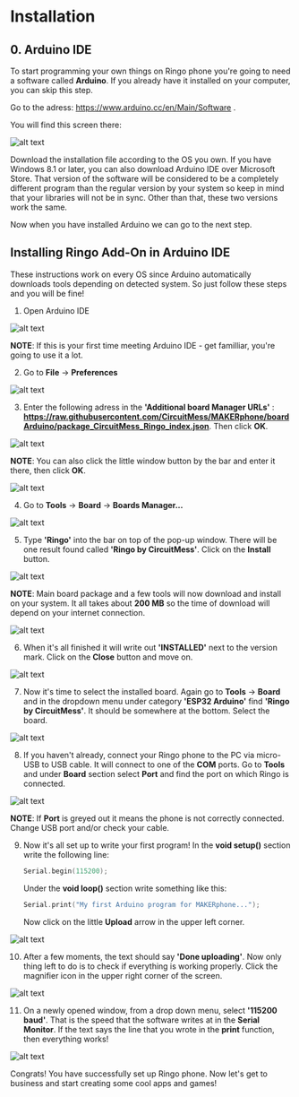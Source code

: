 # Installation

## 0. Arduino IDE

To start programming your own things on Ringo phone you're going to need a software called **Arduino**. If you already have it installed on your computer, you can skip this step. 

Go to the adress: https://www.arduino.cc/en/Main/Software .

You will find this screen there:

![alt text](https://www.circuitmess.com/wp-content/uploads/Arduino.png)

Download the installation file according to the OS you own. If you have Windows 8.1 or later, you can also download Arduino IDE over Microsoft Store. That version of the software will be considered to be a completely different program than the regular version by your system so keep in mind that your libraries will not be in sync. Other than that, these two versions work the same.

Now when you have installed Arduino we can go to the next step.

## Installing Ringo Add-On in Arduino IDE

These instructions work on every OS since Arduino automatically downloads tools depending on detected system. So just follow these steps and you will be fine!

1. Open Arduino IDE

![alt text](https://www.circuitmess.com/wp-content/uploads/Pic1.png)

**NOTE**: If this is your first time meeting Arduino IDE - get familliar, you're going to use it a lot.

2. Go to **File** -> **Preferences**

![alt text](https://www.circuitmess.com/wp-content/uploads/Pic2.png)

3. Enter the following adress in the **'Additional board Manager URLs'** : **https://raw.githubusercontent.com/CircuitMess/MAKERphone/boardArduino/package_CircuitMess_Ringo_index.json**. Then click **OK**.

![alt text](https://www.circuitmess.com/wp-content/uploads/Pic3.png)

**NOTE**: You can also click the little window button by the bar and enter it there, then click **OK**.     

![alt text](https://www.circuitmess.com/wp-content/uploads/Pic5.png)

4. Go to **Tools** -> **Board** -> **Boards Manager...**

![alt text](https://www.circuitmess.com/wp-content/uploads/Pic7.png)

5. Type **'Ringo'** into the bar on top of the pop-up window.
There will be one result found called **'Ringo by CircuitMess'**. Click on the **Install** button.

![alt text](https://www.circuitmess.com/wp-content/uploads/Pic8.png)

**NOTE**: Main board package and a few tools will now download and install on your system. It all takes about **200 MB** so the time of download will depend on your internet connection. 

![alt text](https://www.circuitmess.com/wp-content/uploads/Pic9.png)

6. When it's all finished it will write out **'INSTALLED'** next to the version mark. Click on the **Close** button and move on.

![alt text](https://www.circuitmess.com/wp-content/uploads/Pic10.png)

7. Now it's time to select the installed board. Again go to **Tools** -> **Board** and in the dropdown menu under category **'ESP32 Arduino'** find **'Ringo by CircuitMess'**. It should be somewhere at the bottom. Select the board.

![alt text](https://www.circuitmess.com/wp-content/uploads/Pic11.png)

8. If you haven't already, connect your Ringo phone to the PC via micro-USB to USB cable. It will connect to one of the **COM** ports. Go to **Tools** and under **Board** section select **Port** and find the port on which Ringo is connected.  

![alt text](https://www.circuitmess.com/wp-content/uploads/Pic13.png)

**NOTE**: If **Port** is greyed out it means the phone is not correctly connected. Change USB port and/or check your cable.

9. Now it's all set up to write your first program! In the **void setup()** section write the following line:  
   
    ```cpp
    Serial.begin(115200);
     ``` 
   
   Under the **void loop()** section write something like this:   


    ```cpp
    Serial.print("My first Arduino program for MAKERphone...");
     ```

     Now click on the little **Upload** arrow in the upper left corner.

![alt text](https://www.circuitmess.com/wp-content/uploads/Pic14.png)

10. After a few moments, the text should say **'Done uploading'**. Now only thing left to do is to check if everything is working properly. Click the magnifier icon in the upper right corner of the screen.

![alt text](https://www.circuitmess.com/wp-content/uploads/Pic15-1.png)

11. On a newly opened window, from a drop down menu, select **'115200 baud'**. That is the speed that the software writes at in the **Serial Monitor**. If the text says the line that you wrote in the **print** function, then everything works!  

![alt text](https://www.circuitmess.com/wp-content/uploads/Pic16.png)


Congrats! You have successfully set up Ringo phone. Now let's get to business and start creating some cool apps and games!
